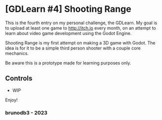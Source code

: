 # [GDLearn #4] Shooting Range

This is the fourth entry on my personal challenge, the GDLearn. My goal is to upload at least one game to http://itch.io every month, on an attempt to learn about video game development using the Godot Engine.

Shooting Range is my first attempt on making a 3D game with Godot. The idea is for it to be a simple third person shooter with a couple core mechanics.

Be aware this is a prototype made for learning purposes only.

## Controls

- WIP

Enjoy!

### brunodb3 - 2023
